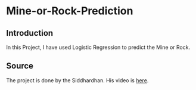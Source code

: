 # Mine-or-Rock-Prediction
## Introduction
In this Project, I have used Logistic Regression to predict the Mine or Rock.

## Source
The project is done by the Siddhardhan. His video is [here](https://www.youtube.com/watch?v=fiz1ORTBGpY&list=PLfFghEzKVmjvuSA67LszN1dZ-Dd_pkus6).
